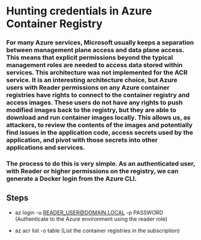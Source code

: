 # Hunting credentials in Azure Container Registry

### For many Azure services, Microsoft usually keeps a separation between management plane access and data plane access. This means that explicit permissions beyond the typical management roles are needed to access data stored within services. This architecture was not implemented for the ACR service. It is an interesting architecture choice, but Azure users with Reader permissions on any Azure container registries have rights to connect to the container registry and access images. These users do not have any rights to push modified images back to the registry, but they are able to download and run container images locally. This allows us, as attackers, to review the contents of the images and potentially find issues in the application code, access secrets used by the application, and pivot with those secrets into other applications and services. 

### The process to do this is very simple. As an authenticated user, with Reader or higher permissions on the registry, we can generate a Docker login from the Azure CLI.

## Steps

 - az login -u READER_USER@DOMAIN.LOCAL -p PASSWORD (Authenticate to the Azure environment using the reader role)

 - az acr list -o table (List the container registries in the subscription)

